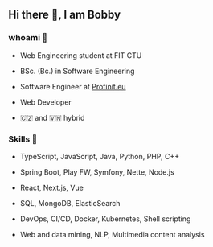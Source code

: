 ## Hi there 👋, I am Bobby

### whoami 👦

- Web Engineering student at FIT CTU
  
- BSc. (Bc.) in Software Engineering
  
- Software Engineer at [Profinit.eu](https://profinit.eu/)
  
- Web Developer

- 🇨🇿 and 🇻🇳 hybrid

### Skills 📜

- TypeScript, JavaScript, Java, Python, PHP, C++
  
- Spring Boot, Play FW, Symfony, Nette, Node.js

- React, Next.js, Vue
  
- SQL, MongoDB, ElasticSearch

- DevOps, CI/CD, Docker, Kubernetes, Shell scripting

- Web and data mining, NLP, Multimedia content analysis
